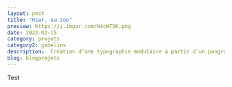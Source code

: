 ```yaml
---
layout: post
title: "Hier, au zoo"
preview: https://i.imgur.com/H4cWTSK.png
date: 2023-02-15
category: projets 
category2: gobelins
description:  Création d’une typographie modulaire à partir d’un pangramme
blog: blogprojets
---
```


Test
